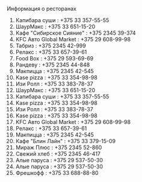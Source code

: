 Информация о ресторанах

1. Капибара суши : +375 33 357-55-55
3. ШаурМакс : +375 33 651-15-20
4. Кафе "Сибирское Сияние" : +375 2345 39-374
5. KFC Авто Global Market : +375 29 608-99-98
6. Табриз : +375 2345 42-999
7. Релакс : +375 33 657-39-61
9. Food Box : +375 29 593-69-69
10. Рандеву : +375 2345 44-848
11. Макпицца : +375 2345 42-545
13. Kase pizza : +375 33 354-98-98
15. Изи Ролл : +375 33 383-78-37
16. ШаурМакс : +375 33 651-15-20
17. Капибара суши : +375 33 357-55-55
19. Kase pizza : +375 33 354-98-98
20. Изи Ролл : +375 33 383-78-37
21. Kase pizza : +375 33 354-98-98
22. KFC Авто Global Market : +375 29 608-99-98
23. Релакс : +375 33 657-39-61
24. Макпицца : +375 2345 42-545
25. Кафе "Блин Лайн" : +375 33 379-15-09
26. Мираж Плюс : +375 2345 52-860
27. Свежий хлеб : +375 2345 46-417
28. Алые паруса : +375 29 537-50-30
29. Алые паруса : +375 29 537-50-30
30. Фрешкофф : +375 33 688-88-80
